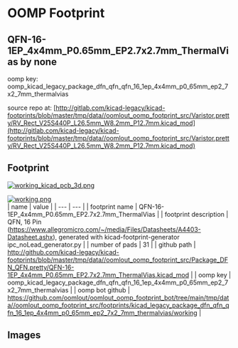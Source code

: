 # OOMP Footprint  
## QFN-16-1EP_4x4mm_P0.65mm_EP2.7x2.7mm_ThermalVias  by none  
  
oomp key: oomp_kicad_legacy_package_dfn_qfn_qfn_16_1ep_4x4mm_p0_65mm_ep2_7x2_7mm_thermalvias  
  
source repo at: [http://gitlab.com/kicad-legacy/kicad-footprints/blob/master/tmp/data//oomlout_oomp_footprint_src/Varistor.pretty/RV_Rect_V25S440P_L26.5mm_W8.2mm_P12.7mm.kicad_mod](http://gitlab.com/kicad-legacy/kicad-footprints/blob/master/tmp/data//oomlout_oomp_footprint_src/Varistor.pretty/RV_Rect_V25S440P_L26.5mm_W8.2mm_P12.7mm.kicad_mod)  
## Footprint  
  
[![working_kicad_pcb_3d.png](working_kicad_pcb_3d_600.png)](working_kicad_pcb_3d.png)  
  
[![working.png](working_600.png)](working.png)  
| name | value | 
| --- | --- | 
| footprint name | QFN-16-1EP_4x4mm_P0.65mm_EP2.7x2.7mm_ThermalVias | 
| footprint description | QFN, 16 Pin (https://www.allegromicro.com/~/media/Files/Datasheets/A4403-Datasheet.ashx), generated with kicad-footprint-generator ipc_noLead_generator.py | 
| number of pads | 31 | 
| github path | http://github.com/kicad-legacy/kicad-footprints/blob/master/tmp/data//oomlout_oomp_footprint_src/Package_DFN_QFN.pretty/QFN-16-1EP_4x4mm_P0.65mm_EP2.7x2.7mm_ThermalVias.kicad_mod | 
| oomp key | oomp_kicad_legacy_package_dfn_qfn_qfn_16_1ep_4x4mm_p0_65mm_ep2_7x2_7mm_thermalvias | 
| oomp bot github | https://github.com/oomlout/oomlout_oomp_footprint_bot/tree/main/tmp/data//oomlout_oomp_footprint_src/footprints/kicad_legacy_package_dfn_qfn_qfn_16_1ep_4x4mm_p0_65mm_ep2_7x2_7mm_thermalvias/working | 
## Images  
